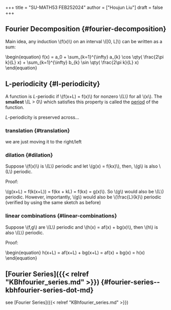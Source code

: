 +++
title = "SU-MATH53 FEB252024"
author = ["Houjun Liu"]
draft = false
+++

## Fourier Decomposition {#fourier-decomposition}

Main idea, any induction \\(f(x)\\) on an interval \\([0, L]\\) can be written as a sum:

\begin{equation}
f(x) = a\_0 + \sum\_{k=1}^{\infty} a\_{k} \cos \qty( \frac{2\pi k}{L} x) + \sum\_{k=1}^{\infty} b\_{k} \sin \qty( \frac{2\pi k}{L} x)
\end{equation}


## L-periodicity {#l-periodicity}

A function is $L$-periodic if \\(f(x+L) = f(x)\\) for nonzero \\(L\\) for all \\(x\\). The **smallest** \\(L > 0\\)  which satisfies this property is called the [period](#l-periodicity) of the function.

$L$-periodicity is preserved across...


### translation {#translation}

we are just moving it to the right/left


### dilation {#dilation}

Suppose \\(f(x)\\) is \\(L\\) periodic and let \\(g(x) = f(kx)\\), then, \\(g\\) is also \\(L\\) periodic.

Proof:

\\(g(x+L) = f(k(x+L)) = f(kx + kL) = f(kx) = g(x)\\). So \\(g\\) would also be \\(L\\) periodic. However, importantly, \\(g\\) would also be \\(\frac{L}{k}\\) periodic (verified by using the same sketch as before)


### linear combinations {#linear-combinations}

Suppose \\(f,g\\) are \\(L\\) periodic and \\(h(x) = af(x) + bg(x)\\), then \\(h\\) is also \\(L\\) periodic.

Proof:

\begin{equation}
h(x+L) = af(x+L) + bg(x+L) = af(x) + bg(x) = h(x)
\end{equation}


## [Fourier Series]({{< relref "KBhfourier_series.md" >}}) {#fourier-series--kbhfourier-series-dot-md}

see [Fourier Series]({{< relref "KBhfourier_series.md" >}})
